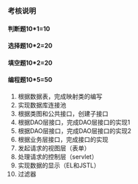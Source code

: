 ### 考核说明
 #### 判断题10*1=10
 #### 选择题10*2=20
 #### 填空题10*2=20
 #### 编程题10*5=50
1. 根据数据表，完成映射类的编写
2. 实现数据库连接池
3. 根据类图和公共接口，创建子接口
4. 根据DAO层接口，完成DAO层接口的实现1
5. 根据DAO层接口，完成DAO层接口的实现2
6. 根据业务层接口，完成接口的实现
7. 发起请求的视图层（表单）
8. 处理请求的控制层（servlet）
9. 实现数据的显示（EL和JSTL）
10. 过滤器